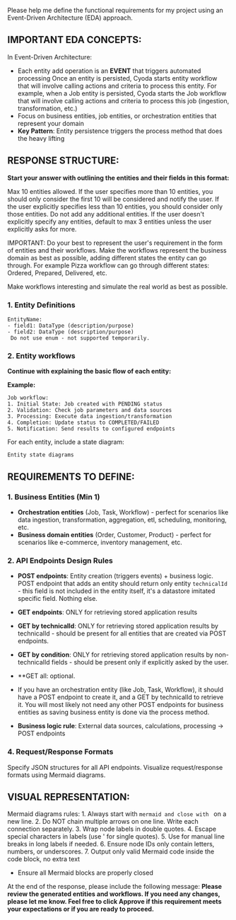 Please help me define the functional requirements for my project using an Event-Driven Architecture (EDA) approach.

## IMPORTANT EDA CONCEPTS:
In Event-Driven Architecture:
- Each entity add operation is an **EVENT** that triggers automated processing
Once an entity is persisted, Cyoda starts entity workflow that will involve calling actions and criteria to process this entity.
For example, when a Job entity is persisted, Cyoda starts the Job workflow that will involve calling actions and criteria to process this job (ingestion, transformation, etc.)
- Focus on business entities, job entities, or orchestration entities that represent your domain
- **Key Pattern**: Entity persistence triggers the process method that does the heavy lifting

## RESPONSE STRUCTURE:
**Start your answer with outlining the entities and their fields in this format:**

Max 10 entities allowed. If the user specifies more than 10 entities, you should only consider the first 10 will be considered and notify the user.
If the user explicitly specifies less than 10 entities, you should consider only those entities. Do not add any additional entities.
If the user doesn't explicitly specify any entities, default to max 3 entities unless the user explicitly asks for more.

IMPORTANT:
Do your best to represent the user's requirement in the form of entities and their workflows.
Make the workflows represent the business domain as best as possible, adding different states the entity can go through. 
For example Pizza workflow can go through different states: Ordered, Prepared, Delivered, etc.

Make workflows interesting and simulate the real world as best as possible.
 
### 1. Entity Definitions
```
EntityName:
- field1: DataType (description/purpose)
- field2: DataType (description/purpose)
 Do not use enum - not supported temporarily.
```

### 2. Entity workflows
**Continue with explaining the basic flow of each entity:**

**Example:**
```
Job workflow:
1. Initial State: Job created with PENDING status
2. Validation: Check job parameters and data sources
3. Processing: Execute data ingestion/transformation
4. Completion: Update status to COMPLETED/FAILED
5. Notification: Send results to configured endpoints
```
For each entity, include a state diagram:
```mermaid
Entity state diagrams
```

## REQUIREMENTS TO DEFINE:

### 1. Business Entities (Min 1)
- **Orchestration entities** (Job, Task, Workflow) - perfect for scenarios like data ingestion, transformation, aggregation, etl, scheduling, monitoring, etc.
- **Business domain entities** (Order, Customer, Product) - perfect for scenarios like e-commerce, inventory management, etc. 

### 2. API Endpoints Design Rules
- **POST endpoints**: Entity creation (triggers events) + business logic. POST endpoint that adds an entity should return only entity `technicalId` - this field is not included in the entity itself, it's a datastore imitated specific field. Nothing else.
- **GET endpoints**: ONLY for retrieving stored application results
- **GET by technicalId**: ONLY for retrieving stored application results by technicalId - should be present for all entities that are created via POST endpoints.
- **GET by condition**: ONLY for retrieving stored application results by non-technicalId fields - should be present only if explicitly asked by the user.
- **GET all: optional.

- If you have an orchestration entity (like Job, Task, Workflow), it should have a POST endpoint to create it, and a GET by technicalId to retrieve it. You will most likely not need any other POST endpoints for business entities as saving business entity is done via the process method.
- **Business logic rule**: External data sources, calculations, processing → POST endpoints

### 4. Request/Response Formats
Specify JSON structures for all API endpoints.
Visualize request/response formats using Mermaid diagrams.

## VISUAL REPRESENTATION:
Mermaid diagrams rules:
    1. Always start with ```mermaid and close with ``` on a new line.
    2. Do NOT chain multiple arrows on one line. Write each connection separately.
    3. Wrap node labels in double quotes.
    4. Escape special characters in labels (use &#39; for single quotes).
    5. Use 
 for manual line breaks in long labels if needed.
    6. Ensure node IDs only contain letters, numbers, or underscores.
    7. Output only valid Mermaid code inside the code block, no extra text
- Ensure all Mermaid blocks are properly closed

At the end of the response, please include the following message:
**Please review the generated entities and workflows. If you need any changes, please let me know. Feel free to click Approve if this requirement meets your expectations or if you are ready to proceed.**
